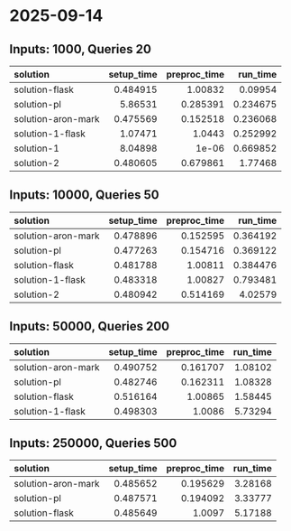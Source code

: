 # 2025-09-14

## Inputs: 1000, Queries 20

| solution           |   setup_time |   preproc_time |   run_time |
|:-------------------|-------------:|---------------:|-----------:|
| solution-flask     |     0.484915 |       1.00832  |   0.09954  |
| solution-pl        |     5.86531  |       0.285391 |   0.234675 |
| solution-aron-mark |     0.475569 |       0.152518 |   0.236068 |
| solution-1-flask   |     1.07471  |       1.0443   |   0.252992 |
| solution-1         |     8.04898  |       1e-06    |   0.669852 |
| solution-2         |     0.480605 |       0.679861 |   1.77468  |

## Inputs: 10000, Queries 50

| solution           |   setup_time |   preproc_time |   run_time |
|:-------------------|-------------:|---------------:|-----------:|
| solution-aron-mark |     0.478896 |       0.152595 |   0.364192 |
| solution-pl        |     0.477263 |       0.154716 |   0.369122 |
| solution-flask     |     0.481788 |       1.00811  |   0.384476 |
| solution-1-flask   |     0.483318 |       1.00827  |   0.793481 |
| solution-2         |     0.480942 |       0.514169 |   4.02579  |

## Inputs: 50000, Queries 200

| solution           |   setup_time |   preproc_time |   run_time |
|:-------------------|-------------:|---------------:|-----------:|
| solution-aron-mark |     0.490752 |       0.161707 |    1.08102 |
| solution-pl        |     0.482746 |       0.162311 |    1.08328 |
| solution-flask     |     0.516164 |       1.00865  |    1.58445 |
| solution-1-flask   |     0.498303 |       1.0086   |    5.73294 |

## Inputs: 250000, Queries 500

| solution           |   setup_time |   preproc_time |   run_time |
|:-------------------|-------------:|---------------:|-----------:|
| solution-aron-mark |     0.485652 |       0.195629 |    3.28168 |
| solution-pl        |     0.487571 |       0.194092 |    3.33777 |
| solution-flask     |     0.485649 |       1.0097   |    5.17188 |